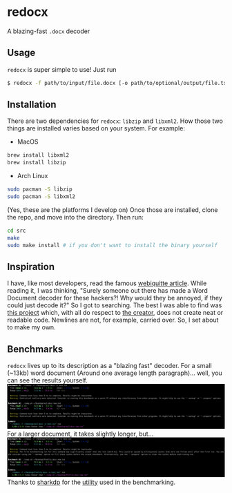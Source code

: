 # redocx
A blazing-fast `.docx` decoder

## Usage
`redocx` is super simple to use! Just run
```bash
$ redocx -f path/to/input/file.docx [-o path/to/optional/output/file.txt]
```
## Installation
There are two dependencies for `redocx`: `libzip` and `libxml2`. How those two things are installed varies based on your system. For example:

* MacOS
```bash
brew install libxml2
brew install libzip
```

* Arch Linux
```bash
sudo pacman -S libzip
sudo pacman -S libxml2
```
(Yes, these are the platforms I develop on)
Once those are installed, clone the repo, and move into the directory. Then run:
```bash
cd src
make
sudo make install # if you don't want to install the binary yourself
```

## Inspiration
I have, like most developers, read the famous [webiquitte article](http://www.catb.org/esr/faqs/smart-questions.html). While reading it, I was thinking, "Surely someone out there has made a Word Document decoder for these hackers?! Why would they be annoyed, if they could just decode it?" So I got to searching. The best I was able to find was [this project](https://github.com/DecentM/undocx/blob/master/undocx) which, with all do respect to [the creator](https://github.com/DecentM), does not create neat or readable code. Newlines are not, for example, carried over. So, I set about to make my own.
## Benchmarks
`redocx` lives up to its description as a "blazing fast" decoder. For a small (~13kb) word document (Around one average length paragraph)... well, you can see the results yourself.
<img src="res/bench_small.png">
For a larger document, it takes slightly longer, but...
<img src="res/bench_large.png">
Thanks to [sharkdp](https://github.com/sharkdp) for the [utility](https://github.com/sharkdp/hyperfine) used in the benchmarking.
